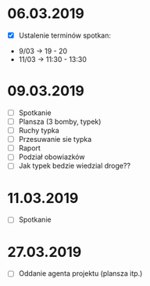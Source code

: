 06.03.2019 
===========================
- [x] Ustalenie terminów spotkan: 
*	9/03 -> 19 - 20
*	11/03 -> 11:30 - 13:30

09.03.2019
===========================
- [ ] Spotkanie
- [ ] Plansza (3 bomby, typek)
- [ ] Ruchy typka
- [ ] Przesuwanie sie typka
- [ ] Raport
- [ ] Podział obowiazków 
- [ ] Jak typek bedzie wiedzial droge??

11.03.2019
===========================
- [ ] Spotkanie 

27.03.2019
===========================
- [ ] Oddanie agenta projektu (plansza itp.) 
